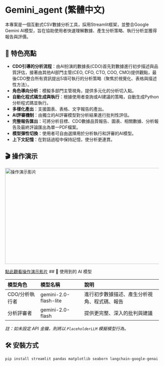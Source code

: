 # Gemini_agent (繁體中文)

本專案是一個互動式CSV數據分析工具，採用Streamlit框架，並整合Google Gemini AI模型，旨在協助使用者快速理解數據、產生分析策略、執行分析並獲得報告與評價。

## 🌟 特色亮點

* **CDO引導的分析流程**：由AI扮演的數據長(CDO)首先對數據進行初步描述與品質評估，接著由其他AI部門主管(CEO, CFO, CTO, COO, CMO)提供觀點，最後CDO整合所有資訊提出5項可執行的分析策略（聚焦於視覺化、表格與描述性方法）。
* **角色導向分析**：模擬多部門主管視角，提供多元化的分析切入點。
* **自動化程式碼生成與執行**：根據使用者查詢或AI建議的策略，自動生成Python分析程式碼並執行。
* **多樣化產出**：支援圖表、表格、文字報告的產出。
* **AI評審機制**：由獨立的AI評審模型對分析結果進行批判性評估。
* **完整報告匯出**：可將分析目標、CDO數據品質報告、圖表、相關數據、分析報告及最終評論匯出為單一PDF檔案。
* **模型彈性切換**：使用者可自由選擇用於分析執行和評審的AI模型。
* **上下文記憶**：在對話過程中保持記憶，使分析更連貫。

## 🎬 操作演示

<a href="https://www.youtube.com/watch?v=YOUTUBE_VIDEO_ID_PLACEHOLDER" target="_blank">
 <img src="https://img.youtube.com/vi/YOUTUBE_VIDEO_ID_PLACEHOLDER/0.jpg" alt="操作演示影片" style="width:560px;height:315px;" />
</a>

[點此觀看操作演示影片](https://www.youtube.com/watch?v=o7GoR2CViss) ## 🧠 使用到的 AI 模型

| 模型角色     | 模型名稱              | 說明                                         |
| :----------- | :-------------------- | :------------------------------------------- |
| CDO/分析執行者 | gemini-2.0-flash-lite | 進行初步數據描述、產生分析視角、程式碼、報告 |
| 分析評審者   | gemini-2.0-flash      | 提供更完整、深入的批判與建議                 |

*註：如未設定 API 金鑰，則將以 `PlaceholderLLM` 模擬模型行為。*

## 🛠️ 安裝方式

```bash
pip install streamlit pandas matplotlib seaborn langchain-google-genai langchain-core reportlab
